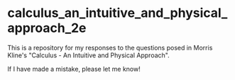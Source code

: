 # calculus_an_intuitive_and_physical_approach_2e

This is a repository for my responses to the questions posed in Morris Kline's "Calculus - An Intuitive and Physical Approach".

If I have made a mistake, please let me know!
